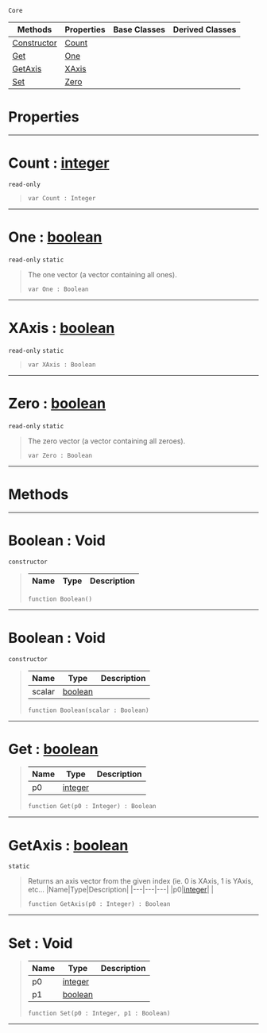  `Core`

|Methods|Properties|Base Classes|Derived Classes|
|---|---|---|---|
|[ Constructor](https://github.com/ArendDanielek/ZeroDocsTest/blob/master/code_reference/zilch_base_types/boolean.markdown#boolean-void)|[ Count](https://github.com/ArendDanielek/ZeroDocsTest/blob/master/code_reference/zilch_base_types/boolean.markdown#count-zero-engine-docume)| | |
|[ Get](https://github.com/ArendDanielek/ZeroDocsTest/blob/master/code_reference/zilch_base_types/boolean.markdown#get-zero-engine-document)|[ One](https://github.com/ArendDanielek/ZeroDocsTest/blob/master/code_reference/zilch_base_types/boolean.markdown#one-zero-engine-document)| | |
|[ GetAxis](https://github.com/ArendDanielek/ZeroDocsTest/blob/master/code_reference/zilch_base_types/boolean.markdown#getaxis-zero-engine-docu)|[ XAxis](https://github.com/ArendDanielek/ZeroDocsTest/blob/master/code_reference/zilch_base_types/boolean.markdown#xaxis-zero-engine-docume)| | |
|[ Set](https://github.com/ArendDanielek/ZeroDocsTest/blob/master/code_reference/zilch_base_types/boolean.markdown#set-void)|[ Zero](https://github.com/ArendDanielek/ZeroDocsTest/blob/master/code_reference/zilch_base_types/boolean.markdown#zero-zero-engine-documen)| | |


 #  Properties


---  
 #  Count : [integer](https://github.com/ArendDanielek/ZeroDocsTest/blob/master/code_reference/zilch_base_types/integer.markdown)

 `read-only`

> 
> ``` lang=cpp, name=Zilch
> var Count : Integer


---  
 #  One : [boolean](https://github.com/ArendDanielek/ZeroDocsTest/blob/master/code_reference/zilch_base_types/boolean.markdown)

 `read-only` `static`

> The one vector (a vector containing all ones).
> ``` lang=cpp, name=Zilch
> var One : Boolean


---  
 #  XAxis : [boolean](https://github.com/ArendDanielek/ZeroDocsTest/blob/master/code_reference/zilch_base_types/boolean.markdown)

 `read-only` `static`

> 
> ``` lang=cpp, name=Zilch
> var XAxis : Boolean


---  
 #  Zero : [boolean](https://github.com/ArendDanielek/ZeroDocsTest/blob/master/code_reference/zilch_base_types/boolean.markdown)

 `read-only` `static`

> The zero vector (a vector containing all zeroes).
> ``` lang=cpp, name=Zilch
> var Zero : Boolean


---  
 #  Methods


---  
 #  Boolean : Void

 `constructor`

> 
> |Name|Type|Description|
> |---|---|---|
> ``` lang=cpp, name=Zilch
> function Boolean()
> ``` 


---  
 #  Boolean : Void

 `constructor`

> 
> |Name|Type|Description|
> |---|---|---|
> |scalar|[boolean](https://github.com/ArendDanielek/ZeroDocsTest/blob/master/code_reference/zilch_base_types/boolean.markdown)| |
> ``` lang=cpp, name=Zilch
> function Boolean(scalar : Boolean)
> ``` 


---  
 #  Get : [boolean](https://github.com/ArendDanielek/ZeroDocsTest/blob/master/code_reference/zilch_base_types/boolean.markdown)

> 
> |Name|Type|Description|
> |---|---|---|
> |p0|[integer](https://github.com/ArendDanielek/ZeroDocsTest/blob/master/code_reference/zilch_base_types/integer.markdown)| |
> ``` lang=cpp, name=Zilch
> function Get(p0 : Integer) : Boolean
> ``` 


---  
 #  GetAxis : [boolean](https://github.com/ArendDanielek/ZeroDocsTest/blob/master/code_reference/zilch_base_types/boolean.markdown)

 `static`

> Returns an axis vector from the given index (ie. 0 is XAxis, 1 is YAxis, etc...
> |Name|Type|Description|
> |---|---|---|
> |p0|[integer](https://github.com/ArendDanielek/ZeroDocsTest/blob/master/code_reference/zilch_base_types/integer.markdown)| |
> ``` lang=cpp, name=Zilch
> function GetAxis(p0 : Integer) : Boolean
> ``` 


---  
 #  Set : Void

> 
> |Name|Type|Description|
> |---|---|---|
> |p0|[integer](https://github.com/ArendDanielek/ZeroDocsTest/blob/master/code_reference/zilch_base_types/integer.markdown)| |
> |p1|[boolean](https://github.com/ArendDanielek/ZeroDocsTest/blob/master/code_reference/zilch_base_types/boolean.markdown)| |
> ``` lang=cpp, name=Zilch
> function Set(p0 : Integer, p1 : Boolean)
> ``` 


---  
 
  
  
  
  
  
  
  

 